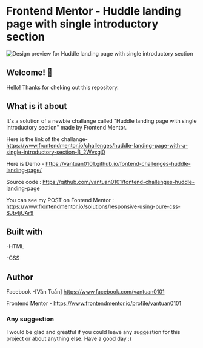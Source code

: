 # Frontend Mentor - Huddle landing page with single introductory section

![Design preview for Huddle landing page with single introductory section](./design/desktop-preview.jpg)

## Welcome! 👋

Hello! Thanks for cheking out this repository.

## What is it about

It's a solution of a newbie challange called "Huddle landing page with single introductory section" made by Frontend Mentor.

Here is the link of the challange-
https://www.frontendmentor.io/challenges/huddle-landing-page-with-a-single-introductory-section-B_2Wvxgi0

Here is Demo -
https://vantuan0101.github.io/fontend-challenges-huddle-landing-page/

Source code : https://github.com/vantuan0101/fontend-challenges-huddle-landing-page

You can see my POST on Fontend Mentor : https://www.frontendmentor.io/solutions/responsive-using-pure-css-SJb4jUAr9

## Built with

-HTML

-CSS 

## Author

Facebook -[Văn Tuấn] https://www.facebook.com/vantuan0101

Frontend Mentor - https://www.frontendmentor.io/profile/vantuan0101

### Any suggestion

I would be glad and greatful if you could leave any suggestion for this project or about anything else. Have a good day :)
